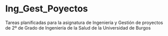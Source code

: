 # Ing_Gest_Poyectos
Tareas planificadas para la asignatura de Ingeniería y Gestión de proyectos de 2º de Grado de Ingeniería de la Salud de la Universidad de Burgos
